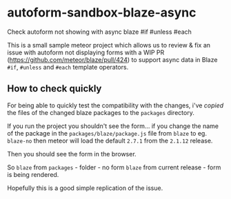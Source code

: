 # autoform-sandbox-blaze-async
Check autoform not showing with async blaze #if #unless #each

This is a small sample meteor project which allows us to review & fix an issue with autoform not displaying forms with a WIP PR (https://github.com/meteor/blaze/pull/424) to support async data in Blaze `#if`, `#unless` and `#each` template operators.

## How to check quickly

For being able to quickly test the compatibility with the changes, i've _copied_ the files of the changed blaze packages to the `packages` directory.

If you run the project you shouldn't see the form... if you change the name of the package in the `packages/blaze/package.js` file from `blaze` to eg. `blaze-no` then meteor will load the default `2.7.1` from the `2.1.12` release.

Then you should see the form in the browser.

So `blaze` from `packages` - folder - no form
`blaze` from current release - form is being rendered.

Hopefully this is a good simple replication of the issue.

